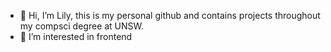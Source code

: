 - 👋 Hi, I’m Lily, this is my personal github and contains projects throughout my compsci degree at UNSW. 
- 👀 I’m interested in frontend
